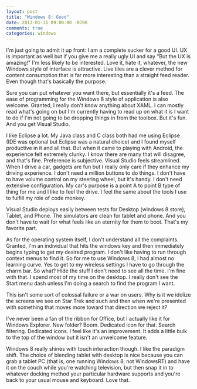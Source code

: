 ```yaml
---
layout: post
title: "Windows 8: Good"
date: 2013-01-31 09:00:00 -0700
comments: true
categories: windows
---
```

I'm just going to admit it up front: I am a complete sucker for a good UI. UX is 
important as well but if you give me a really ugly UI and say "But the UX is 
amazing!" I'm less likely to be interested. Love it, hate it, whatever, the new 
Windows style of interface is attractive. Live tiles are a clever method for 
content consumption that is far more interesting than a straight feed reader. 
Even though that's basically the purpose.
<!--more-->

Sure you can put whatever you want there, but essentially it's a feed. The ease 
of programming for the Windows 8 style of application is also welcome. Granted, 
I really don't know anything about XAML. I can mostly read what's going on but 
I'm currently having to read up on what it is I want to do if I'm not going to 
be dropping things in from the toolbox. But it's fun. And you get Visual Studio.

I like Eclipse a lot. My Java class and C class both had me using Eclipse (IDE 
was optional but Eclipse was a natural choice) and I found myself productive in 
it and all that. But when it came to playing with Android, the experience felt 
extremely clunky. I know there are many that will disagree, and that's fine. 
Preference is subjective. Visual Studio feels streamlined. When I drive a car, 
gadgets are fun but I really only care if they enhance my driving experience. I 
don't need a million buttons to do things. I don't have to have volume control 
on my steering wheel, but it's handy. I don't need extensive configuration. My 
car's purpose is a point A to point B type of thing for me and I like to feel 
the drive. I feel the same about the tools I use to fulfill my role of code 
monkey.

Visual Studio deploys easily between tests for Desktop (windows 8 store), Tablet, 
and Phone. The simulators are clean for tablet and phone. And you don't have to 
wait for what feels like an eternity for them to boot. That's my favorite part.

As for the operating system itself, I don't understand all the complaints. 
Granted, I'm an individual that hits the windows key and then immediately begins 
typing to get my desired program. I don't like having to run through context 
menus to find it. So for me to use Windows 8, I had almost no learning curve. 
Yes to get to my wireless settings I have to go through the charm bar. So what? 
Hide the stuff I don't need to see all the time. I'm fine with that. I spend most 
of my time on the desktop. I really don't see the Start menu dash unless I'm 
doing a search to find the program I want.

This isn't some sort of colossal failure or a war on users. Why is it we idolize 
the screens we see on Star Trek and such and then when we're presented with 
something that moves more toward that direction we reject it?

I've never been a fan of the ribbon for Office, but I actually like it for 
Windows Explorer. New folder? Boom. Dedicated icon for that. Search filtering. 
Dedicated icons. I feel like it's an improvement. It adds a little bulk to the 
top of the window but it isn't an unwelcome feature.

Windows 8 really shines with touch interaction though. I like the paradigm shift. 
The choice of blending tablet with desktop is nice because you can grab a tablet 
PC (that is, one running Windows 8, not WindowsRT) and have it on the couch 
while you're watching television, but then snap it in to whatever docking method 
your particular hardware supports and you're back to your usual mouse and 
keyboard. Love that.
